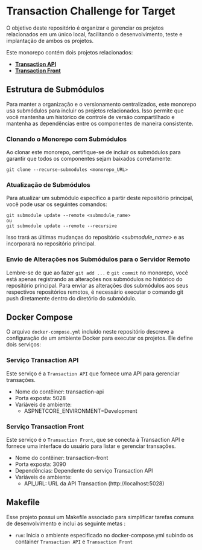 # **Transaction Challenge for Target**

O objetivo deste repositório é organizar e gerenciar os projetos relacionados em um único local, facilitando o desenvolvimento, teste e implantação de ambos os projetos.

Este monorepo contém dois projetos relacionados: 

- **[Transaction API](https://github.com/miguelsmuller/transaction-api-for-target)**
- **[Transaction Front](https://github.com/miguelsmuller/transaction-front-for-target)**


## **Estrutura de Submódulos**

Para manter a organização e o versionamento centralizados, este monorepo usa submódulos para incluir os projetos relacionados. Isso permite que você mantenha um histórico de controle de versão compartilhado e mantenha as dependências entre os componentes de maneira consistente.


### **Clonando o Monorepo com Submódulos**

Ao clonar este monorepo, certifique-se de incluir os submódulos para garantir que todos os componentes sejam baixados corretamente:

```shell
git clone --recurse-submodules <monorepo_URL>
```


### **Atualização de Submódulos**

Para atualizar um submódulo específico a partir deste repositório principal, você pode usar os seguintes comandos:

```shell
git submodule update --remote <submodule_name>
ou
git submodule update --remote --recursive
```

Isso trará as últimas mudanças do repositório _<submodule_name>_ e as incorporará no repositório principal.


### **Envio de Alterações nos Submódulos para o Servidor Remoto**

Lembre-se de que ao fazer `git add ...` e `git commit` no monorepo, você está apenas registrando as alterações nos submódulos no histórico do repositório principal. Para enviar as alterações dos submódulos aos seus respectivos repositórios remotos, é necessário executar o comando git push diretamente dentro do diretório do submódulo.


## **Docker Compose**

O arquivo `docker-compose.yml` incluído neste repositório descreve a configuração de um ambiente Docker para executar os projetos. Ele define dois serviços:


### **Serviço Transaction API**

Este serviço é a `Transaction API` que fornece uma API para gerenciar transações.

- Nome do contêiner: transaction-api
- Porta exposta: 5028
- Variáveis de ambiente:
  - ASPNETCORE_ENVIRONMENT=Development


### **Serviço Transaction Front**

Este serviço é o `Transaction Front`, que se conecta à Transaction API e fornece uma interface do usuário para listar e gerenciar transações.

- Nome do contêiner: transaction-front
- Porta exposta: 3090
- Dependências: Dependente do serviço Transaction API
- Variáveis de ambiente:
  - API_URL: URL da API Transaction (http://localhost:5028)


## **Makefile**

Esse projeto possui um Makefile associado para simplificar tarefas comuns de desenvolvimento e inclui as seguinte metas :

- `run`: Inicia o ambiente especificado no docker-compose.yml subindo os container `Transaction API` e `Transaction Front`

